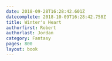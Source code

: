```yaml
---
date: 2018-09-28T16:28:42.601Z
datecomplete: 2018-10-09T16:28:42.758Z
title: Winter's Heart
authorfirst: Robert
authorlast: Jordan
category: Fantasy
pages: 800
layout: book
---
```


